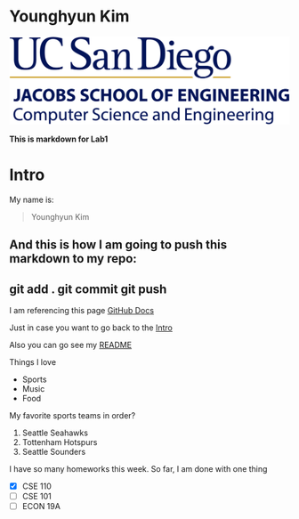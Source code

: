 # Younghyun Kim

![UCSD Logo](./UCSDLogo_JSOE-ComputerSciEng_BlueGold_Print.jpg)

**This is markdown for Lab1**

# Intro
My name is:
> Younghyun Kim

And this is how I am going to push this markdown to my repo:
---
git add .
git commit
git push
---

I am referencing this page [GitHub Docs](https://docs.github.com/en/github/writing-on-github/basic-writing-and-formatting-syntax)

Just in case you want to go back to the [Intro](#Intro)

Also you can go see my [README](./README.md)

Things I love 
- Sports
- Music
- Food

My favorite sports teams in order?

1. Seattle Seahawks
2. Tottenham Hotspurs
3. Seattle Sounders

I have so many homeworks this week. So far, I am done with one thing
- [x] CSE 110
- [ ] CSE 101
- [ ] ECON 19A
